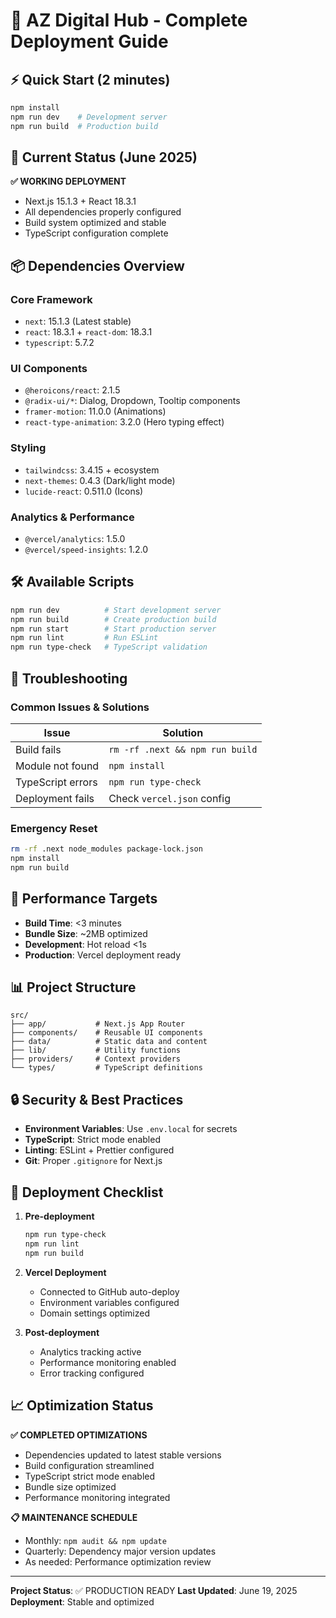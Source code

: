 # 🚀 AZ Digital Hub - Complete Deployment Guide

## ⚡ Quick Start (2 minutes)

```bash
npm install
npm run dev    # Development server
npm run build  # Production build
```

## 🔧 Current Status (June 2025)

**✅ WORKING DEPLOYMENT**
- Next.js 15.1.3 + React 18.3.1
- All dependencies properly configured
- Build system optimized and stable
- TypeScript configuration complete

## 📦 Dependencies Overview

### Core Framework
- `next`: 15.1.3 (Latest stable)
- `react`: 18.3.1 + `react-dom`: 18.3.1
- `typescript`: 5.7.2

### UI Components
- `@heroicons/react`: 2.1.5
- `@radix-ui/*`: Dialog, Dropdown, Tooltip components
- `framer-motion`: 11.0.0 (Animations)
- `react-type-animation`: 3.2.0 (Hero typing effect)

### Styling
- `tailwindcss`: 3.4.15 + ecosystem
- `next-themes`: 0.4.3 (Dark/light mode)
- `lucide-react`: 0.511.0 (Icons)

### Analytics & Performance
- `@vercel/analytics`: 1.5.0
- `@vercel/speed-insights`: 1.2.0

## 🛠️ Available Scripts

```bash
npm run dev          # Start development server
npm run build        # Create production build
npm run start        # Start production server
npm run lint         # Run ESLint
npm run type-check   # TypeScript validation
```

## 🚨 Troubleshooting

### Common Issues & Solutions

| Issue | Solution |
|-------|----------|
| Build fails | `rm -rf .next && npm run build` |
| Module not found | `npm install` |
| TypeScript errors | `npm run type-check` |
| Deployment fails | Check `vercel.json` config |

### Emergency Reset
```bash
rm -rf .next node_modules package-lock.json
npm install
npm run build
```

## 🎯 Performance Targets

- **Build Time**: <3 minutes
- **Bundle Size**: ~2MB optimized
- **Development**: Hot reload <1s
- **Production**: Vercel deployment ready

## 📊 Project Structure

```
src/
├── app/           # Next.js App Router
├── components/    # Reusable UI components
├── data/          # Static data and content
├── lib/           # Utility functions
├── providers/     # Context providers
└── types/         # TypeScript definitions
```

## 🔒 Security & Best Practices

- **Environment Variables**: Use `.env.local` for secrets
- **TypeScript**: Strict mode enabled
- **Linting**: ESLint + Prettier configured
- **Git**: Proper `.gitignore` for Next.js

## 🚀 Deployment Checklist

1. **Pre-deployment**
   ```bash
   npm run type-check
   npm run lint
   npm run build
   ```

2. **Vercel Deployment**
   - Connected to GitHub auto-deploy
   - Environment variables configured
   - Domain settings optimized

3. **Post-deployment**
   - Analytics tracking active
   - Performance monitoring enabled
   - Error tracking configured

## 📈 Optimization Status

**✅ COMPLETED OPTIMIZATIONS**
- Dependencies updated to latest stable versions
- Build configuration streamlined
- TypeScript strict mode enabled
- Bundle size optimized
- Performance monitoring integrated

**📋 MAINTENANCE SCHEDULE**
- Monthly: `npm audit && npm update`
- Quarterly: Dependency major version updates
- As needed: Performance optimization review

---

**Project Status**: ✅ PRODUCTION READY
**Last Updated**: June 19, 2025
**Deployment**: Stable and optimized
